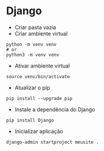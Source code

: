 # Django

- Criar pasta vazia
- Criar ambiente virtual
```
python -m venv venv
# or
python3 -m venv venv
```
- Ativar ambiente virtual
```
source venv/bin/activate
```

- Atualizar o pip
```
pip install --upgrade pip
```
- Instale a dependência do Django
```
pip install Django
```
- Inicializar aplicação
```
django-admin startproject meusite .
```
